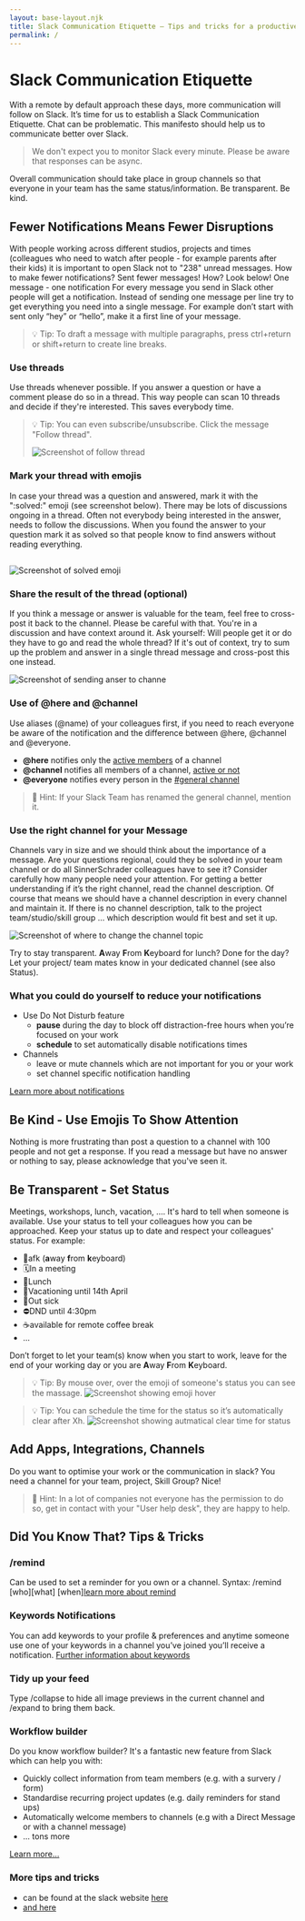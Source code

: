 ```yaml
---
layout: base-layout.njk
title: Slack Communication Etiquette – Tips and tricks for a productive chat communication
permalink: /
---
```


# Slack Communication Etiquette

With a remote by default approach these days, more communication will follow on Slack. It’s time for us to establish a Slack Communication Etiquette.
Chat can be problematic. This manifesto should help us to communicate better over Slack.

> We don't expect you to monitor Slack every minute.
> Please be aware that responses can be async.

Overall communication should take place in group channels so that everyone in your team has the same status/information. Be transparent. Be kind.

##

## Fewer Notifications Means Fewer Disruptions

With people working across different studios, projects and times (colleagues who need to watch after people - for example parents after their kids) it is important to open Slack not to "238" unread messages. How to make fewer notifications? Sent fewer messages! How? Look below!
One message - one notification
For every message you send in Slack other people will get a notification. Instead of sending one message per line try to get everything you need into a single message. For example don’t start with sent only “hey” or “hello”, make it a first line of your message.

> 💡 Tip: To draft a message with multiple paragraphs, press ctrl+return or shift+return to create line breaks.

### Use threads

Use threads whenever possible. If you answer a question or have a comment please do so in a thread. This way people can scan 10 threads and decide if they're interested. This saves everybody time.

> 💡 Tip: You can even subscribe/unsubscribe. Click the message "Follow thread".
>
> ![Screenshot of follow thread](./img/screenshot_follow-thread.png)

### Mark your thread with emojis

In case your thread was a question and answered, mark it with the ":solved:" emoji (see screenshot below). There may be lots of discussions ongoing in a thread. Often not everybody being interested in the answer, needs to follow the discussions. When you found the answer to your question mark it as solved so that people know to find answers without reading everything.

##

![Screenshot of solved emoji](./img/screenshot_solved.png)

### Share the result of the thread (optional)

If you think a message or answer is valuable for the team, feel free to cross-post it back to the channel. Please be careful with that. You're in a discussion and have context around it. Ask yourself: Will people get it or do they have to go and read the whole thread? If it's out of context, try to sum up the problem and answer in a single thread message and cross-post this one instead.

![Screenshot of sending anser to channe](./img/screenshot_answer.png)

### Use of @here and @channel

Use aliases (@name) of your colleagues first, if you need to reach everyone be aware of the notification and the difference between @here, @channel and @everyone.
* **@here** notifies only the [active members](https://slack.com/help/articles/201864558-Set-your-Slack-status-and-availability#availability-in-slack) of a channel
* **@channel** notifies all members of a channel, [active or not](https://slack.com/help/articles/201864558-Set-your-Slack-status-and-availability#availability-in-slack)
* **@everyone** notifies every person in the [#general channel](https://slack.com/help/articles/220105027-The-general-channel)

> 💎 Hint: If your Slack Team has renamed the general channel, mention it.

### Use the right channel for your Message

Channels vary in size and we should think about the importance of a message. Are your questions regional, could they be solved in your team channel or do all SinnerSchrader colleagues have to see it? Consider carefully how many people need your attention.
For getting a better understanding if it’s the right channel, read the channel description.
Of course that means we should have a channel description in every channel and maintain it. If there is no channel description, talk to the project team/studio/skill group … which description would fit best and set it up.

![Screenshot of where to change the channel topic](./img/screenshot_channel_topic.png)

Try to stay transparent. **A**way **F**rom **K**eyboard for lunch? Done for the day? Let your project/ team mates know in your dedicated channel (see also Status).

### What you could do yourself to reduce your notifications

- Use Do Not Disturb feature
  - **pause** during the day to block off distraction-free hours when you’re focused on your work
  - **schedule** to set automatically disable notifications times
- Channels
  - leave or mute channels which are not important for you or your work
  - set channel specific notification handling

[Learn more about notifications](https://slack.com/intl/en-de/help/articles/201355156-Guide-to-desktop-notifications)

## Be Kind - Use Emojis To Show Attention

Nothing is more frustrating than post a question to a channel with 100 people and not get a response. If you read a message but have no answer or nothing to say, please acknowledge that you've seen it.

## Be Transparent - Set Status

Meetings, workshops, lunch, vacation, …. It's hard to tell when someone is available. Use your status to tell your colleagues how you can be approached. Keep your status up to date and respect your colleagues' status. For example:

- 💨afk (**a**way **f**rom **k**eyboard)
- 🗓In a meeting
- 🍝Lunch
- 🌴Vacationing until 14th April
- 🤒Out sick
- ⛔️DND until 4:30pm
- ☕️available for remote coffee break
- ...

Don’t forget to let your team(s) know when you start to work, leave for the end of your working day or you are **A**way **F**rom **K**eyboard.

> 💡 Tip: By mouse over, over the emoji of someone's status you can see the massage.
> ![Screenshot showing emoji hover](./img/screenshot_hover-emoji-status.png)

> 💡 Tip: You can schedule the time for the status so it’s automatically clear after Xh.
> ![Screenshot showing autmatical clear time for status](./img/screenshot_status-time.png)

## Add Apps, Integrations, Channels

Do you want to optimise your work or the communication in slack? You need a channel for your team, project, Skill Group? Nice!

> 💎 Hint: In a lot of companies not everyone has the permission to do so, get in contact with your "User help desk", they are happy to help.

## Did You Know That? Tips & Tricks

### /remind

Can be used to set a reminder for you own or a channel. Syntax: /remind [who][what] [when][learn more about remind](https://slack.com/intl/en-gb/help/articles/208423427-Set-a-reminder)

### Keywords Notifications

You can add keywords to your profile & preferences and anytime someone use one of your keywords in a channel you’ve joined you’ll receive a notification.
[Further information about keywords](https://slack.com/intl/en-gb/help/articles/201398467-Set-up-keyword-notifications)

### Tidy up your feed

Type /collapse to hide all image previews in the current channel and /expand to bring them back.

### Workflow builder
Do you know workflow builder? It's a fantastic new feature from Slack which can help you with:
- Quickly collect information from team members (e.g. with a survery / form)
- Standardise recurring project updates (e.g. daily reminders for stand ups)
- Automatically welcome members to channels (e.g with a Direct Message or with a channel message)
- ... tons more 

[Learn more...](https://slack.com/intl/en-gb/help/articles/360035692513-Guide-to-Workflow-Builder)

### More tips and tricks

- can be found at the slack website [here](https://slack.com/intl/en-de/help/categories/360000049063-tips-tricks-more#tips-tricks)
- [and here](https://slack.com/intl/en-gb/slack-tips)
